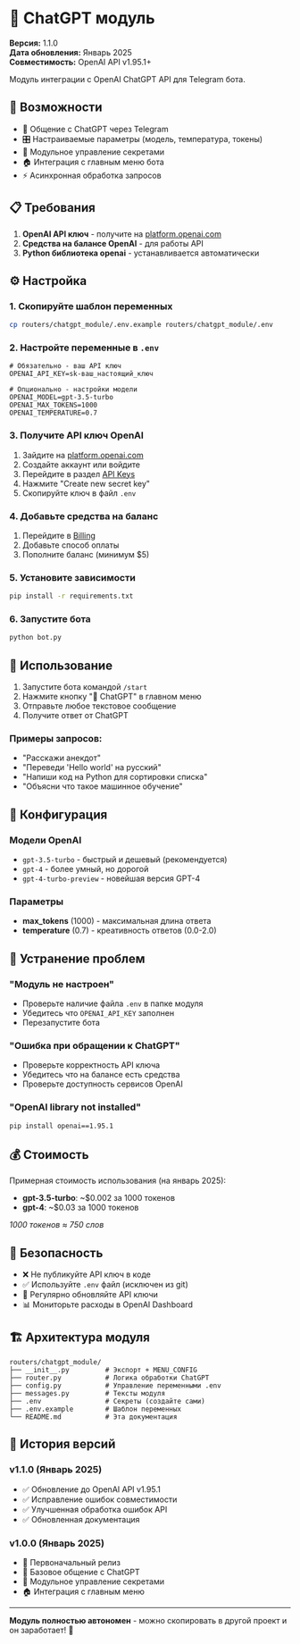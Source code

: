 # 🤖 ChatGPT модуль

**Версия:** 1.1.0  
**Дата обновления:** Январь 2025  
**Совместимость:** OpenAI API v1.95.1+

Модуль интеграции с OpenAI ChatGPT API для Telegram бота.

## 🌟 Возможности

- 💬 Общение с ChatGPT через Telegram
- 🎛️ Настраиваемые параметры (модель, температура, токены)
- 🔐 Модульное управление секретами
- 🏠 Интеграция с главным меню бота
- ⚡ Асинхронная обработка запросов

## 📋 Требования

1. **OpenAI API ключ** - получите на [platform.openai.com](https://platform.openai.com/api-keys)
2. **Средства на балансе OpenAI** - для работы API
3. **Python библиотека openai** - устанавливается автоматически

## ⚙️ Настройка

### 1. Скопируйте шаблон переменных
```bash
cp routers/chatgpt_module/.env.example routers/chatgpt_module/.env
```

### 2. Настройте переменные в `.env`
```env
# Обязательно - ваш API ключ
OPENAI_API_KEY=sk-ваш_настоящий_ключ

# Опционально - настройки модели
OPENAI_MODEL=gpt-3.5-turbo
OPENAI_MAX_TOKENS=1000
OPENAI_TEMPERATURE=0.7
```

### 3. Получите API ключ OpenAI

1. Зайдите на [platform.openai.com](https://platform.openai.com)
2. Создайте аккаунт или войдите
3. Перейдите в раздел [API Keys](https://platform.openai.com/api-keys)
4. Нажмите "Create new secret key"
5. Скопируйте ключ в файл `.env`

### 4. Добавьте средства на баланс

1. Перейдите в [Billing](https://platform.openai.com/account/billing)
2. Добавьте способ оплаты
3. Пополните баланс (минимум $5)

### 5. Установите зависимости
```bash
pip install -r requirements.txt
```

### 6. Запустите бота
```bash
python bot.py
```

## 🎯 Использование

1. Запустите бота командой `/start`
2. Нажмите кнопку "🤖 ChatGPT" в главном меню
3. Отправьте любое текстовое сообщение
4. Получите ответ от ChatGPT

### Примеры запросов:
- "Расскажи анекдот"
- "Переведи 'Hello world' на русский"
- "Напиши код на Python для сортировки списка"
- "Объясни что такое машинное обучение"

## 🔧 Конфигурация

### Модели OpenAI
- `gpt-3.5-turbo` - быстрый и дешевый (рекомендуется)
- `gpt-4` - более умный, но дорогой
- `gpt-4-turbo-preview` - новейшая версия GPT-4

### Параметры
- **max_tokens** (1000) - максимальная длина ответа
- **temperature** (0.7) - креативность ответов (0.0-2.0)

## 🚨 Устранение проблем

### "Модуль не настроен"
- Проверьте наличие файла `.env` в папке модуля
- Убедитесь что `OPENAI_API_KEY` заполнен
- Перезапустите бота

### "Ошибка при обращении к ChatGPT"
- Проверьте корректность API ключа
- Убедитесь что на балансе есть средства
- Проверьте доступность сервисов OpenAI

### "OpenAI library not installed"
```bash
pip install openai==1.95.1
```

## 💰 Стоимость

Примерная стоимость использования (на январь 2025):
- **gpt-3.5-turbo**: ~$0.002 за 1000 токенов
- **gpt-4**: ~$0.03 за 1000 токенов

*1000 токенов ≈ 750 слов*

## 🔐 Безопасность

- ❌ Не публикуйте API ключ в коде
- ✅ Используйте `.env` файл (исключен из git)
- 🔄 Регулярно обновляйте API ключи
- 📊 Мониторьте расходы в OpenAI Dashboard

## 🏗️ Архитектура модуля

```
routers/chatgpt_module/
├── __init__.py         # Экспорт + MENU_CONFIG
├── router.py           # Логика обработки ChatGPT
├── config.py           # Управление переменными .env
├── messages.py         # Тексты модуля
├── .env                # Секреты (создайте сами)
├── .env.example        # Шаблон переменных
└── README.md           # Эта документация
```

## 📝 История версий

### v1.1.0 (Январь 2025)
- ✅ Обновление до OpenAI API v1.95.1
- ✅ Исправление ошибок совместимости
- ✅ Улучшенная обработка ошибок API
- ✅ Обновленная документация

### v1.0.0 (Январь 2025)
- 🎉 Первоначальный релиз
- 💬 Базовое общение с ChatGPT
- 🔐 Модульное управление секретами
- 🏠 Интеграция с главным меню

---

**Модуль полностью автономен** - можно скопировать в другой проект и он заработает! 🚀 